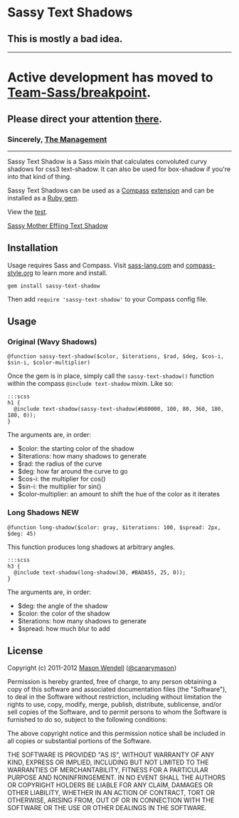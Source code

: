 # Sassy Text Shadows

## This is mostly a bad idea.

------
# Active development has moved to [Team-Sass/breakpoint](https://github.com/Team-Sass/sassytextshadow).
## Please direct your attention [there](https://github.com/Team-Sass/sassytextshadow). 
### Sincerely, [The Management](https://github.com/Team-Sass)

------

Sassy Text Shadow is a Sass mixin that calculates convoluted curvy shadows for css3 text-shadow. It can also be used for box-shadow if you're into that kind of thing.

Sassy Text Shadows can be used as a [Compass](http://compass-style.org/) [extension](http://compass-style.org/help/tutorials/extensions/) and can be installed as a [Ruby gem](https://rubygems.org/gems/sassy-text-shadow).

View the [test](http://dabblet.com/gist/1565787).  

[Sassy Mother Effiing Text Shadow](http://sassymothereffingtextshadow.com/)

## Installation

Usage requires Sass and Compass. Visit [sass-lang.com](http://sass-lang.com) and [compass-style.org](http://compass-style.org) to learn more and install.

`gem install sassy-text-shadow`

Then add `require 'sassy-text-shadow'` to your Compass config file.


## Usage

### Original (Wavy Shadows)

`@function sassy-text-shadow($color, $iterations, $rad, $deg, $cos-i, $sin-i, $color-multiplier) `

Once the gem is in place, simply call the `sassy-text-shadow()` function within the compass `@include text-shadow` mixin. Like so:

    :::scss
    h1 {
      @include text-shadow(sassy-text-shadow(#b80000, 100, 80, 360, 180, 180, 0));
    }

The arguments are, in order:

  - $color: the starting color of the shadow
  - $iterations: how many shadows to generate
  - $rad: the radius of the curve
  - $deg: how far around the curve to go
  - $cos-i: the multiplier for cos()
  - $sin-i: the multiplier for sin()
  - $color-multiplier: an amount to shift the hue of the color as it iterates


### Long Shadows **NEW**

`@function long-shadow($color: gray, $iterations: 100, $spread: 2px, $deg: 45)`

This function produces long shadows at arbitrary angles.

    :::scss
    h3 {
      @include text-shadow(long-shadow(30, #BADA55, 25, 0));
    }

The arguments are, in order:

  - $deg: the angle of the shadow
  - $color: the color of the shadow
  - $iterations: how many shadows to generate
  - $spread: how much blur to add

## License

Copyright (c) 2011-2012 [Mason Wendell](http://thecodingdesigner.com/) ([@canarymason](http://twitter.com/canarymason))

Permission is hereby granted, free of charge, to any person obtaining a copy of this software and associated documentation files (the "Software"), to deal in the Software without restriction, including without limitation the rights to use, copy, modify, merge, publish, distribute, sublicense, and/or sell copies of the Software, and to permit persons to whom the Software is furnished to do so, subject to the following conditions:

The above copyright notice and this permission notice shall be included in all copies or substantial portions of the Software.

THE SOFTWARE IS PROVIDED "AS IS", WITHOUT WARRANTY OF ANY KIND, EXPRESS OR IMPLIED, INCLUDING BUT NOT LIMITED TO THE WARRANTIES OF MERCHANTABILITY, FITNESS FOR A PARTICULAR PURPOSE AND NONINFRINGEMENT. IN NO EVENT SHALL THE AUTHORS OR COPYRIGHT HOLDERS BE LIABLE FOR ANY CLAIM, DAMAGES OR OTHER LIABILITY, WHETHER IN AN ACTION OF CONTRACT, TORT OR OTHERWISE, ARISING FROM, OUT OF OR IN CONNECTION WITH THE SOFTWARE OR THE USE OR OTHER DEALINGS IN THE SOFTWARE.

